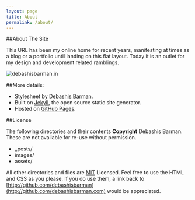```yaml
---
layout: page
title: About
permalink: /about/
---
```

##About The Site

This URL has been my online home for recent years, manifesting at times as a blog or a portfolio until landing on this flat layout. Today it is an outlet for my design and development related ramblings.

![debashisbarman.in](http://www.debashisbarman.in/assets/images/db.in.png)

##More details:

* Stylesheet by [Debashis Barman](http://www.debashisbarman.in).
* Built on [Jekyll](http://jekyllrb.com), the open source static site generator.
* Hosted on [GitHub Pages](http://pages.github.com).

##License

The following directories and their contents **Copyright** Debashis Barman. These are not available for re-use without permission.

* _posts/
* images/
* assets/

All other directories and files are [MIT](http://opensource.org/licenses/MIT) Licensed. Feel free to use the HTML and CSS as you please. If you do use them, a link back to [http://github.com/debashisbarman](http://github.com/debashisbarman.com) would be appreciated.
